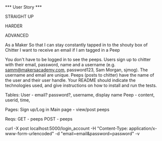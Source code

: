 *** User Story ***

STRAIGHT UP

<!-- As a Maker
So that I can let people know what I am doing
I want to post a message (peep) to chitter -->

<!-- As a maker
So that I can see what others are saying
I want to see all peeps in reverse chronological order -->

<!-- As a Maker
So that I can better appreciate the context of a peep
I want to see the time at which it was made -->

<!-- As a Maker
So that I can post messages on Chitter as me
I want to sign up for Chitter -->

HARDER

<!-- As a Maker
So that only I can post messages on Chitter as me
I want to log in to Chitter -->

<!-- As a Maker
So that I can avoid others posting messages on Chitter as me
I want to log out of Chitter -->

ADVANCED

As a Maker
So that I can stay constantly tapped in to the shouty box of Chitter
I want to receive an email if I am tagged in a Peep

You don't have to be logged in to see the peeps.
Users sign up to chitter with their email, password, name and a username (e.g. samm@makersacademy.com, password123, Sam Morgan, sjmog).
The username and email are unique.
Peeps (posts to chitter) have the name of the user and their user handle.
Your README should indicate the technologies used, and give instructions on how to install and run the tests.

Tables:
User - email? password?, username, display name
Peep - content, userid, time, 

Pages:
Sign up/Log in
Main page - view/post peeps

Reqs:
GET - peeps
POST - peeps


curl -X post localhost:5000/login_account -H "Content-Type: application/x-www-form-urlencoded" -d "email=email&password=password" -v